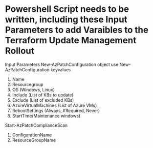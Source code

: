 # Powershell Script needs to be written, including these Input Parameters to add Varaibles to the Terraform Update Management Rollout

Input Parameters
New-AzPatchConfiguration object use New-AzPatchConfiguration
keyvalues
1. Name
2. Resourcegroup
3. OS (Windows, Linux)
4. Include (List of KBs to update)
5. Exclude (List of excluded KBs)
6. AzureVirtualMachines (List of Azure VMs)
7. RebootSettings (Always, IfRequired, Never)
8. StartTime(Maintenance windows)

Start-AzPatchComplianceScan 
1. ConfigurationName
2. ResourceGroupName
